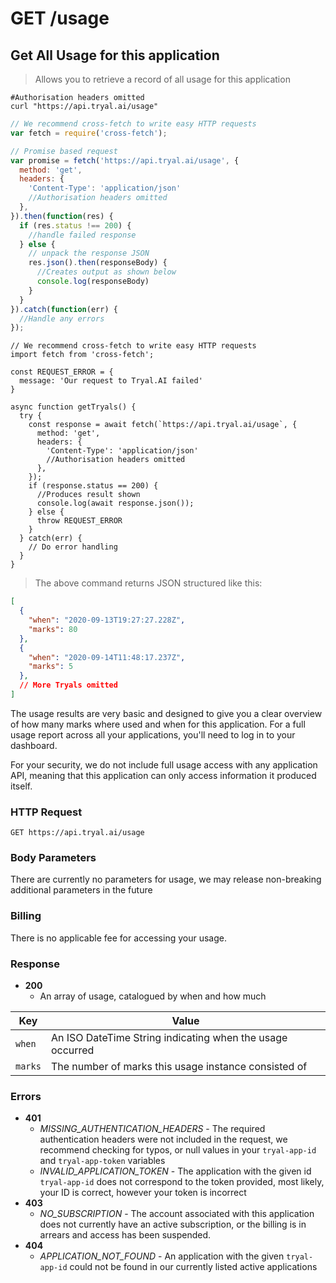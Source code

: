 # <span class="get">GET</span> /usage

## Get All Usage for this application

> Allows you to retrieve a record of all usage for this application

```shell
#Authorisation headers omitted
curl "https://api.tryal.ai/usage"
```

```javascript
// We recommend cross-fetch to write easy HTTP requests
var fetch = require('cross-fetch');

// Promise based request
var promise = fetch('https://api.tryal.ai/usage', {
  method: 'get',
  headers: {
    'Content-Type': 'application/json'
    //Authorisation headers omitted
  }, 
}).then(function(res) {
  if (res.status !== 200) {
    //handle failed response
  } else {
    // unpack the response JSON
    res.json().then(responseBody) {
      //Creates output as shown below
      console.log(responseBody)
    }
  }
}).catch(function(err) {
  //Handle any errors
});
```

```javascript--ESNext
// We recommend cross-fetch to write easy HTTP requests
import fetch from 'cross-fetch';

const REQUEST_ERROR = {
  message: 'Our request to Tryal.AI failed'
}

async function getTryals() {
  try {
    const response = await fetch(`https://api.tryal.ai/usage`, {
      method: 'get',
      headers: {
        'Content-Type': 'application/json'
        //Authorisation headers omitted
      },
    });
    if (response.status == 200) {
      //Produces result shown
      console.log(await response.json());
    } else {
      throw REQUEST_ERROR
    }
  } catch(err) {
    // Do error handling
  }
}
```

> The above command returns JSON structured like this:

```json
[
  {
    "when": "2020-09-13T19:27:27.228Z",
    "marks": 80
  },
  {
    "when": "2020-09-14T11:48:17.237Z",
    "marks": 5
  },
  // More Tryals omitted
]
```

The usage results are very basic and designed to give you a clear overview of how many marks where used and when for this application. For a full usage report across all your applications, you'll need to log in to your dashboard.

For your security, we do not include full usage access with any application API, meaning that this application can only access information it produced itself.

### HTTP Request

`GET https://api.tryal.ai/usage`

### Body Parameters

There are currently no parameters for usage, we may release non-breaking additional parameters in the future

### Billing

There is no applicable fee for accessing your usage.

### Response
- **200**
  - An array of usage, catalogued by when and how much

Key | Value
--- | -----
`when`  | An ISO DateTime String indicating when the usage occurred
`marks` | The number of marks this usage instance consisted of

### Errors
- **401**
  - *MISSING_AUTHENTICATION_HEADERS* - The required authentication headers were not included in the
    request, we recommend checking for typos, or null values in your `tryal-app-id` and `tryal-app-token`
    variables
  - *INVALID_APPLICATION_TOKEN* - The application with the given id `tryal-app-id` does not correspond to
    the token provided, most likely, your ID is correct, however your token is incorrect
- **403**
  - *NO_SUBSCRIPTION* - The account associated with this application does not currently have an active
    subscription, or the billing is in arrears and access has been suspended.
- **404**
  - *APPLICATION_NOT_FOUND* - An application with the given `tryal-app-id` could not be found in our
    currently listed active applications

